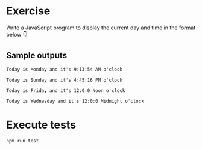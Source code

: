 # Exercise

Write a JavaScript program to display the current day and time in the format below 👇

## Sample outputs

```
Today is Monday and it's 9:13:54 AM o'clock
```

```
Today is Sunday and it's 4:45:16 PM o'clock
```

```
Today is Friday and it's 12:0:0 Noon o'clock
```

```
Today is Wednesday and it's 12:0:0 Midnight o'clock
```

# Execute tests

```
npm run test
```